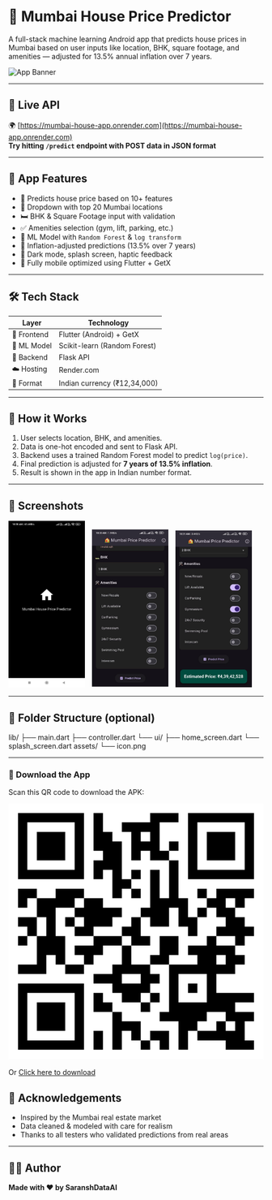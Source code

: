 # 🏡 Mumbai House Price Predictor

A full-stack machine learning Android app that predicts house prices in Mumbai based on user inputs like location, BHK, square footage, and amenities — adjusted for 13.5% annual inflation over 7 years.

![App Banner](https://via.placeholder.com/800x400.png?text=Mumbai+House+Price+Predictor+App)

---

## 🚀 Live API

🌍 [https://mumbai-house-app.onrender.com](https://mumbai-house-app.onrender.com)  
**Try hitting `/predict` endpoint with POST data in JSON format**

---

## 📱 App Features

- 🔮 Predicts house price based on 10+ features  
- 📍 Dropdown with top 20 Mumbai locations  
- 🛏️ BHK & Square Footage input with validation  
- ✅ Amenities selection (gym, lift, parking, etc.)  
- 🧠 ML Model with `Random Forest` & `log transform`  
- 💸 Inflation-adjusted predictions (13.5% over 7 years)  
- 🌙 Dark mode, splash screen, haptic feedback  
- 🧭 Fully mobile optimized using Flutter + GetX  

---

## 🛠 Tech Stack

| Layer        | Technology                |
|--------------|---------------------------|
| 📱 Frontend  | Flutter (Android) + GetX  |
| 🧠 ML Model  | Scikit-learn (Random Forest) |
| 🔌 Backend   | Flask API                 |
| ☁️ Hosting   | Render.com                |
| 🔣 Format    | Indian currency (₹12,34,000) |

---

## 🧠 How it Works

1. User selects location, BHK, and amenities.  
2. Data is one-hot encoded and sent to Flask API.  
3. Backend uses a trained Random Forest model to predict `log(price)`.  
4. Final prediction is adjusted for **7 years of 13.5% inflation**.  
5. Result is shown in the app in Indian number format.  

---

## 📸 Screenshots

<p float="left">
  <img src="assets/images/screenshot1.jpg" alt="Home Screen" width="30%" style="margin-right:10px;"/>
  <img src="assets/images/screenshot2.jpg" alt="Prediction Result" width="30%" style="margin-right:10px;"/>
  <img src="assets/images/screenshot3.jpg" alt="Splash Screen" width="30%"/>
</p>

---

## 📂 Folder Structure (optional)

lib/ ├── main.dart ├── controller.dart └── ui/ ├── home_screen.dart └── splash_screen.dart assets/ └── icon.png 


---
### 📲 Download the App

Scan this QR code to download the APK:

![QR Code](assets/images/apk_qr.png)

Or [Click here to download]([https://drive.google.com/file/d/XYZ/view?usp=sharing](https://drive.google.com/file/d/1dQ6B7i0p70hfa9G5TctLKgTlV6ro9-1q/view?usp=drive_link))


## 🙌 Acknowledgements

- Inspired by the Mumbai real estate market
- Data cleaned & modeled with care for realism
- Thanks to all testers who validated predictions from real areas

---

## 🧑‍💻 Author

**Made with ❤️ by SaranshDataAI**

